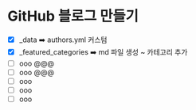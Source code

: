 # GitHub 블로그 만들기
- [x] _data ➡️ authors.yml 커스텀 
- [x] _featured_categories ➡️ md 파일 생성 ~ 카테고리 추가
- [ ] ooo @@@
- [ ] ooo @@@
- [ ] ooo
- [ ] ooo
- [ ] ooo
